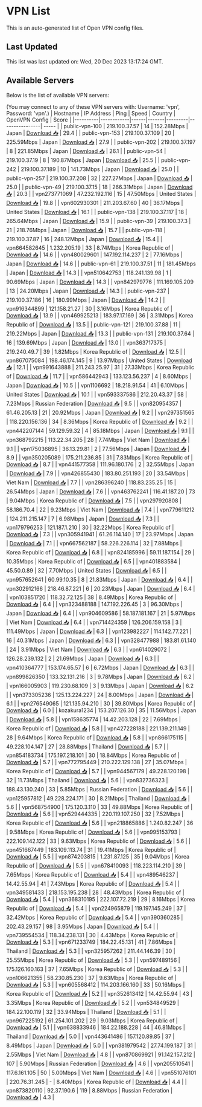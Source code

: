 # VPN List

This is an auto-generated list of Open VPN config files.

## Last Updated

This list was last updated on: Wed, 20 Dec 2023 13:17:24 GMT.

## Available Servers

Below is the list of available VPN servers:

(You may connect to any of these VPN servers with: Username: 'vpn', Password: 'vpn'.)
| Hostname | IP Address | Ping | Speed | Country | OpenVPN Config | Score |
|----------|------------|------|-------|---------|----------------| ----- |
| public-vpn-100 | 219.100.37.57 | 14 | 152.28Mbps | Japan | [Download 📥](./configs/server_0_JP.ovpn) | 29.4 |
| public-vpn-153 | 219.100.37.109 | 20 | 225.59Mbps | Japan | [Download 📥](./configs/server_1_JP.ovpn) | 27.9 |
| public-vpn-202 | 219.100.37.197 | 8 | 221.85Mbps | Japan | [Download 📥](./configs/server_2_JP.ovpn) | 26.1 |
| public-vpn-54 | 219.100.37.19 | 8 | 190.87Mbps | Japan | [Download 📥](./configs/server_3_JP.ovpn) | 25.5 |
| public-vpn-242 | 219.100.37.189 | 10 | 141.73Mbps | Japan | [Download 📥](./configs/server_4_JP.ovpn) | 25.0 |
| public-vpn-257 | 219.100.37.208 | 32 | 227.27Mbps | Japan | [Download 📥](./configs/server_5_JP.ovpn) | 25.0 |
| public-vpn-49 | 219.100.37.15 | 18 | 266.31Mbps | Japan | [Download 📥](./configs/server_6_JP.ovpn) | 20.3 |
| vpn273771069 | 47.232.192.116 | 15 | 47.50Mbps | United States | [Download 📥](./configs/server_7_US.ovpn) | 19.8 |
| vpn602930301 | 211.203.67.60 | 40 | 36.17Mbps | United States | [Download 📥](./configs/server_8_US.ovpn) | 16.1 |
| public-vpn-138 | 219.100.37.117 | 18 | 265.64Mbps | Japan | [Download 📥](./configs/server_9_JP.ovpn) | 15.9 |
| public-vpn-39 | 219.100.37.3 | 21 | 218.76Mbps | Japan | [Download 📥](./configs/server_10_JP.ovpn) | 15.7 |
| public-vpn-118 | 219.100.37.87 | 16 | 248.12Mbps | Japan | [Download 📥](./configs/server_11_JP.ovpn) | 15.4 |
| vpn664582645 | 1.232.205.19 | 33 | 8.74Mbps | Korea Republic of | [Download 📥](./configs/server_12_KR.ovpn) | 14.6 |
| vpn480029601 | 147.192.114.237 | 2 | 77.16Mbps | Japan | [Download 📥](./configs/server_13_JP.ovpn) | 14.6 |
| public-vpn-61 | 219.100.37.51 | 11 | 181.45Mbps | Japan | [Download 📥](./configs/server_14_JP.ovpn) | 14.3 |
| vpn510642753 | 118.241.139.98 | 1 | 90.69Mbps | Japan | [Download 📥](./configs/server_15_JP.ovpn) | 14.3 |
| vpn842979776 | 111.169.105.209 | 13 | 24.20Mbps | Japan | [Download 📥](./configs/server_16_JP.ovpn) | 14.3 |
| public-vpn-237 | 219.100.37.186 | 16 | 180.99Mbps | Japan | [Download 📥](./configs/server_17_JP.ovpn) | 14.2 |
| vpn916344899 | 121.158.21.27 | 30 | 3.16Mbps | Korea Republic of | [Download 📥](./configs/server_18_KR.ovpn) | 13.9 |
| vpn469925213 | 183.97.17.169 | 36 | 3.31Mbps | Korea Republic of | [Download 📥](./configs/server_19_KR.ovpn) | 13.5 |
| public-vpn-121 | 219.100.37.88 | 11 | 219.22Mbps | Japan | [Download 📥](./configs/server_20_JP.ovpn) | 13.3 |
| public-vpn-131 | 219.100.37.64 | 16 | 139.69Mbps | Japan | [Download 📥](./configs/server_21_JP.ovpn) | 13.0 |
| vpn363717375 | 219.240.49.7 | 39 | 1.82Mbps | Korea Republic of | [Download 📥](./configs/server_22_KR.ovpn) | 12.5 |
| vpn867075084 | 198.46.174.145 | 9 | 13.97Mbps | United States | [Download 📥](./configs/server_23_US.ovpn) | 12.1 |
| vpn991643888 | 211.243.25.97 | 31 | 27.33Mbps | Korea Republic of | [Download 📥](./configs/server_24_KR.ovpn) | 11.7 |
| vpn586442943 | 133.123.56.237 | 4 | 8.60Mbps | Japan | [Download 📥](./configs/server_25_JP.ovpn) | 10.5 |
| vpn1106692 | 18.218.91.54 | 41 | 6.10Mbps | United States | [Download 📥](./configs/server_26_US.ovpn) | 10.1 |
| vpn593337586 | 212.20.43.37 | 58 | 7.23Mbps | Russian Federation | [Download 📥](./configs/server_27_RU.ovpn) | 9.5 |
| vpn820954357 | 61.46.205.13 | 21 | 20.92Mbps | Japan | [Download 📥](./configs/server_28_JP.ovpn) | 9.2 |
| vpn297351565 | 118.220.156.136 | 34 | 8.36Mbps | Korea Republic of | [Download 📥](./configs/server_29_KR.ovpn) | 9.2 |
| vpn442207144 | 59.129.59.32 | 4 | 85.18Mbps | Japan | [Download 📥](./configs/server_30_JP.ovpn) | 9.1 |
| vpn368792215 | 113.22.34.205 | 28 | 7.74Mbps | Viet Nam | [Download 📥](./configs/server_31_VN.ovpn) | 9.1 |
| vpn175036895 | 36.13.29.81 | 2 | 77.56Mbps | Japan | [Download 📥](./configs/server_32_JP.ovpn) | 8.9 |
| vpn350205089 | 175.211.236.85 | 31 | 7.83Mbps | Korea Republic of | [Download 📥](./configs/server_33_KR.ovpn) | 8.7 |
| vpn441577358 | 111.96.180.176 | 2 | 32.55Mbps | Japan | [Download 📥](./configs/server_34_JP.ovpn) | 7.9 |
| vpn426855430 | 183.80.251.193 | 20 | 33.54Mbps | Viet Nam | [Download 📥](./configs/server_35_VN.ovpn) | 7.7 |
| vpn286396240 | 118.83.235.25 | 15 | 26.54Mbps | Japan | [Download 📥](./configs/server_36_JP.ovpn) | 7.6 |
| vpn463762241 | 116.41.187.20 | 73 | 9.04Mbps | Korea Republic of | [Download 📥](./configs/server_37_KR.ovpn) | 7.5 |
| vpn297920808 | 58.186.70.4 | 22 | 9.23Mbps | Viet Nam | [Download 📥](./configs/server_38_VN.ovpn) | 7.4 |
| vpn779611212 | 124.211.215.147 | 7 | 6.98Mbps | Japan | [Download 📥](./configs/server_39_JP.ovpn) | 7.3 |
| vpn179796253 | 121.187.1.210 | 30 | 32.22Mbps | Korea Republic of | [Download 📥](./configs/server_40_KR.ovpn) | 7.3 |
| vpn305941941 | 61.26.114.140 | 17 | 23.97Mbps | Japan | [Download 📥](./configs/server_41_JP.ovpn) | 7.1 |
| vpn667562187 | 58.226.226.114 | 32 | 7.88Mbps | Korea Republic of | [Download 📥](./configs/server_42_KR.ovpn) | 6.8 |
| vpn824185996 | 59.11.187.154 | 29 | 10.35Mbps | Korea Republic of | [Download 📥](./configs/server_43_KR.ovpn) | 6.5 |
| vpn401883584 | 45.50.0.89 | 32 | 7.70Mbps | United States | [Download 📥](./configs/server_44_US.ovpn) | 6.5 |
| vpn957652641 | 60.99.10.35 | 8 | 21.83Mbps | Japan | [Download 📥](./configs/server_45_JP.ovpn) | 6.4 |
| vpn302912166 | 218.46.87.221 | 6 | 20.23Mbps | Japan | [Download 📥](./configs/server_46_JP.ovpn) | 6.4 |
| vpn103851720 | 118.32.72.125 | 38 | 8.49Mbps | Korea Republic of | [Download 📥](./configs/server_47_KR.ovpn) | 6.4 |
| vpn323488188 | 147.192.226.45 | 3 | 96.30Mbps | Japan | [Download 📥](./configs/server_48_JP.ovpn) | 6.4 |
| vpn904609586 | 58.187.181.167 | 21 | 5.97Mbps | Viet Nam | [Download 📥](./configs/server_49_VN.ovpn) | 6.4 |
| vpn714424359 | 126.206.159.158 | 3 | 111.49Mbps | Japan | [Download 📥](./configs/server_50_JP.ovpn) | 6.3 |
| vpn123982227 | 114.142.77.221 | 16 | 40.31Mbps | Japan | [Download 📥](./configs/server_51_JP.ovpn) | 6.3 |
| vpn328477988 | 183.81.61.140 | 24 | 3.91Mbps | Viet Nam | [Download 📥](./configs/server_52_VN.ovpn) | 6.3 |
| vpn614029072 | 126.28.239.132 | 2 | 21.69Mbps | Japan | [Download 📥](./configs/server_53_JP.ovpn) | 6.3 |
| vpn410364777 | 153.174.65.57 | 6 | 6.72Mbps | Japan | [Download 📥](./configs/server_54_JP.ovpn) | 6.3 |
| vpn899826350 | 133.32.131.216 | 3 | 9.78Mbps | Japan | [Download 📥](./configs/server_55_JP.ovpn) | 6.2 |
| vpn166005903 | 119.230.68.109 | 3 | 9.13Mbps | Japan | [Download 📥](./configs/server_56_JP.ovpn) | 6.2 |
| vpn373305236 | 125.13.224.227 | 24 | 8.00Mbps | Japan | [Download 📥](./configs/server_57_JP.ovpn) | 6.1 |
| vpn276549065 | 121.135.94.210 | 30 | 39.80Mbps | Korea Republic of | [Download 📥](./configs/server_58_KR.ovpn) | 6.0 |
| kozakura1234 | 153.207.126.30 | 35 | 11.56Mbps | Japan | [Download 📥](./configs/server_59_JP.ovpn) | 5.8 |
| vpn158635774 | 14.42.203.128 | 22 | 7.69Mbps | Korea Republic of | [Download 📥](./configs/server_60_KR.ovpn) | 5.8 |
| vpn427228188 | 221.139.211.149 | 28 | 9.64Mbps | Korea Republic of | [Download 📥](./configs/server_61_KR.ovpn) | 5.8 |
| vpn866175115 | 49.228.104.147 | 27 | 28.88Mbps | Thailand | [Download 📥](./configs/server_62_TH.ovpn) | 5.7 |
| vpn854183734 | 175.197.218.101 | 30 | 18.84Mbps | Korea Republic of | [Download 📥](./configs/server_63_KR.ovpn) | 5.7 |
| vpn772795449 | 210.222.129.138 | 27 | 35.07Mbps | Korea Republic of | [Download 📥](./configs/server_64_KR.ovpn) | 5.7 |
| vpn944567179 | 49.228.120.198 | 32 | 11.73Mbps | Thailand | [Download 📥](./configs/server_65_TH.ovpn) | 5.6 |
| vpn832736323 | 188.43.130.240 | 33 | 5.85Mbps | Russian Federation | [Download 📥](./configs/server_66_RU.ovpn) | 5.6 |
| vpn125957812 | 49.228.224.171 | 30 | 8.21Mbps | Thailand | [Download 📥](./configs/server_67_TH.ovpn) | 5.6 |
| vpn568754900 | 175.120.3.110 | 33 | 49.88Mbps | Korea Republic of | [Download 📥](./configs/server_68_KR.ovpn) | 5.6 |
| vpn529444335 | 220.119.107.250 | 32 | 7.52Mbps | Korea Republic of | [Download 📥](./configs/server_69_KR.ovpn) | 5.6 |
| vpn218865886 | 1.240.82.247 | 36 | 9.58Mbps | Korea Republic of | [Download 📥](./configs/server_70_KR.ovpn) | 5.6 |
| vpn995153793 | 222.109.142.122 | 33 | 9.63Mbps | Korea Republic of | [Download 📥](./configs/server_71_KR.ovpn) | 5.6 |
| vpn451667449 | 183.109.113.74 | 31 | 19.41Mbps | Korea Republic of | [Download 📥](./configs/server_72_KR.ovpn) | 5.5 |
| vpn874203815 | 1.231.87.125 | 35 | 9.04Mbps | Korea Republic of | [Download 📥](./configs/server_73_KR.ovpn) | 5.5 |
| vpn678410093 | 118.223.114.210 | 39 | 7.65Mbps | Korea Republic of | [Download 📥](./configs/server_74_KR.ovpn) | 5.4 |
| vpn489546237 | 14.42.55.94 | 41 | 7.43Mbps | Korea Republic of | [Download 📥](./configs/server_75_KR.ovpn) | 5.4 |
| vpn349581433 | 218.153.195.238 | 28 | 48.43Mbps | Korea Republic of | [Download 📥](./configs/server_76_KR.ovpn) | 5.4 |
| vpn368310195 | 222.107.72.219 | 29 | 8.16Mbps | Korea Republic of | [Download 📥](./configs/server_77_KR.ovpn) | 5.4 |
| vpn224965879 | 119.197.145.249 | 37 | 32.42Mbps | Korea Republic of | [Download 📥](./configs/server_78_KR.ovpn) | 5.4 |
| vpn390360285 | 202.43.29.157 | 98 | 3.95Mbps | Japan | [Download 📥](./configs/server_79_JP.ovpn) | 5.4 |
| vpn739554534 | 118.34.238.131 | 30 | 4.43Mbps | Korea Republic of | [Download 📥](./configs/server_80_KR.ovpn) | 5.3 |
| vpn671233749 | 184.22.45.131 | 41 | 7.86Mbps | Thailand | [Download 📥](./configs/server_81_TH.ovpn) | 5.3 |
| vpn325957262 | 211.44.146.39 | 30 | 25.55Mbps | Korea Republic of | [Download 📥](./configs/server_82_KR.ovpn) | 5.3 |
| vpn597489156 | 175.126.160.163 | 37 | 7.65Mbps | Korea Republic of | [Download 📥](./configs/server_83_KR.ovpn) | 5.3 |
| vpn106621355 | 58.230.85.230 | 37 | 9.63Mbps | Korea Republic of | [Download 📥](./configs/server_84_KR.ovpn) | 5.3 |
| vpn605568412 | 114.203.166.160 | 33 | 50.16Mbps | Korea Republic of | [Download 📥](./configs/server_85_KR.ovpn) | 5.2 |
| vpn352613412 | 14.42.55.94 | 43 | 3.35Mbps | Korea Republic of | [Download 📥](./configs/server_86_KR.ovpn) | 5.2 |
| vpn534849529 | 184.22.100.119 | 32 | 33.94Mbps | Thailand | [Download 📥](./configs/server_87_TH.ovpn) | 5.1 |
| vpn967225192 | 61.254.101.202 | 29 | 9.03Mbps | Korea Republic of | [Download 📥](./configs/server_88_KR.ovpn) | 5.1 |
| vpn638833946 | 184.22.188.228 | 44 | 46.81Mbps | Thailand | [Download 📥](./configs/server_89_TH.ovpn) | 5.0 |
| vpn443641486 | 157.120.89.85 | 37 | 8.49Mbps | Japan | [Download 📥](./configs/server_90_JP.ovpn) | 5.0 |
| vpn381979542 | 27.74.199.187 | 31 | 2.55Mbps | Viet Nam | [Download 📥](./configs/server_91_VN.ovpn) | 4.8 |
| vpn870869921 | 91.142.157.212 | 107 | 5.90Mbps | Russian Federation | [Download 📥](./configs/server_92_RU.ovpn) | 4.6 |
| vpn205510541 | 117.6.161.105 | 50 | 5.00Mbps | Viet Nam | [Download 📥](./configs/server_93_VN.ovpn) | 4.6 |
| vpn551076101 | 220.76.31.245 | - | 8.40Mbps | Korea Republic of | [Download 📥](./configs/server_94_KR.ovpn) | 4.4 |
| vpn873820110 | 92.37.190.6 | 119 | 8.88Mbps | Russian Federation | [Download 📥](./configs/server_95_RU.ovpn) | 4.3 |
